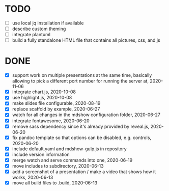 # TODO

- [ ] use local jq installation if available
- [ ] describe custom theming
- [ ] integrate plantuml
- [ ] build a fully standalone HTML file that contains all pictures,
      css, and js

# DONE

- [x] support work on multiple presentations at the same time, basically
      allowing to pick a different port number for running the server at,
      2020-11-06
- [x] integrate chart.js, 2020-10-08
- [x] use highlight.js, 2020-10-08
- [x] make slides file configurable, 2020-08-19
- [x] replace scaffold by example, 2020-06-27
- [x] watch for all changes in the mdshow configuration folder,
      2020-06-27
- [x] integrate fontawesome, 2020-06-20
- [x] remove sass dependency since it's already provided by reveal.js,
      2020-06-20
- [x] fix pandoc template so that options can be disabled, e.g.
      controls, 2020-06-20
- [x] include default.yaml and mdshow-gulp.js in repository
- [x] include version information
- [x] merge watch and serve commands into one, 2020-06-19
- [x] move includes to subdirectory, 2020-06-13
- [x] add a screenshot of a presentation / make a video that shows how
      it works, 2020-06-13
- [x] move all build files to .build, 2020-06-13
